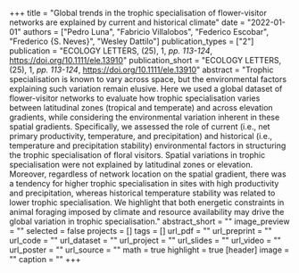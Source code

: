 +++
title = "Global trends in the trophic specialisation of flower-visitor networks
   are explained by current and historical climate"
date = "2022-01-01"
authors = ["Pedro Luna", "Fabricio Villalobos", "Federico Escobar", "Frederico {S. Neves}", "Wesley Dattilo"]
publication_types = ["2"]
publication = "ECOLOGY LETTERS, (25), 1, _pp. 113-124_, https://doi.org/10.1111/ele.13910"
publication_short = "ECOLOGY LETTERS, (25), 1, _pp. 113-124_, https://doi.org/10.1111/ele.13910"
abstract = "Trophic specialisation is known to vary across space, but the
   environmental factors explaining such variation remain elusive. Here we
   used a global dataset of flower-visitor networks to evaluate how trophic
   specialisation varies between latitudinal zones (tropical and temperate)
   and across elevation gradients, while considering the environmental
   variation inherent in these spatial gradients. Specifically, we assessed
   the role of current (i.e., net primary productivity, temperature, and
   precipitation) and historical (i.e., temperature and precipitation
   stability) environmental factors in structuring the trophic
   specialisation of floral visitors. Spatial variations in trophic
   specialisation were not explained by latitudinal zones or elevation.
   Moreover, regardless of network location on the spatial gradient, there
   was a tendency for higher trophic specialisation in sites with high
   productivity and precipitation, whereas historical temperature stability
   was related to lower trophic specialisation. We highlight that both
   energetic constraints in animal foraging imposed by climate and resource
   availability may drive the global variation in trophic specialisation."
abstract_short = ""
image_preview = ""
selected = false
projects = []
tags = []
url_pdf = ""
url_preprint = ""
url_code = ""
url_dataset = ""
url_project = ""
url_slides = ""
url_video = ""
url_poster = ""
url_source = ""
math = true
highlight = true
[header]
image = ""
caption = ""
+++
